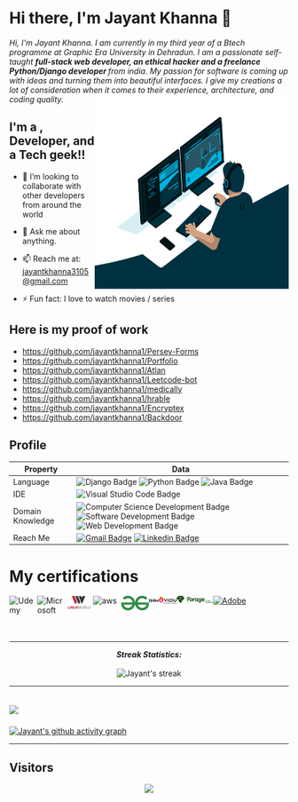# Hi there, I'm Jayant Khanna 👋

<i>
Hi, I'm Jayant Khanna. I am currently in my third year of a Btech programme at Graphic Era University in Dehradun. I am a passionate self-taught <b>full-stack web developer, an ethical hacker and a freelance Python/Django developer </b> from india. My passion for software is coming up with ideas and turning them into beautiful interfaces. I give my creations a lot of consideration when it comes to their experience, architecture, and coding quality.
<img align="right" src="images_used/code.gif" height="350px" width="350px">
</i>
<br>

## I'm a , Developer, and a Tech geek!!

- 👯 I’m looking to collaborate with other developers from around the world

- 💬 Ask me about anything.

- 📫 Reach me at: jayantkhanna3105@gmail.com

- ⚡ Fun fact: I love to watch movies / series

## Here is my proof of work

- https://github.com/jayantkhanna1/Persev-Forms
- https://github.com/jayantkhanna1/Portfolio
- https://github.com/jayantkhanna1/Atlan
- https://github.com/jayantkhanna1/Leetcode-bot
- https://github.com/jayantkhanna1/medically
- https://github.com/jayantkhanna1/hrable
- https://github.com/jayantkhanna1/Encryptex
- https://github.com/jayantkhanna1/Backdoor

## <b>Profile</b>

Property                 | Data  
-------------------------|------
Language            |  ![Django Badge](https://img.shields.io/badge/Django-Framework-blue) ![Python Badge](https://img.shields.io/badge/Python-Language-yellow) ![Java Badge](https://img.shields.io/badge/Java-Language-blue)
IDE        |  ![Visual Studio Code Badge](https://img.shields.io/badge/Visual%20Studio-Code-blue)
Domain Knowledge         | ![Computer Science Development Badge](https://img.shields.io/badge/-Computer%20Science-FAB040?style=flat&logoColor=white) ![Software Development Badge](https://img.shields.io/badge/-Software%20Development-FF6600?style=flat&logoColor=white)  ![Web Development Badge](https://img.shields.io/badge/-Web%20Development-FF6600?style=flat&logoColor=white)
Reach Me                 | [![Gmail Badge](https://img.shields.io/badge/-JayantKhanna-e54448?style=flat&logo=Gmail&logoColor=white)](mailto:jayantkhanna3105@gmail.com) [![Linkedin Badge](https://img.shields.io/badge/-JayantKhanna-blue?style=flat&logo=Linkedin&logoColor=white)](https://www.linkedin.com/in/jayantkhanna1/)


# My certifications
<a href="https://drive.google.com/drive/folders/1VdFNk5tzAZVHp63Hw7thCKH-DeLWbWJq?usp=sharing"><img align="left" alt="Udemy" width="10%" src="https://img.shields.io/badge/Udemy-EC5252?style=for-the-badge&logo=Udemy&logoColor=white" /></a>
<a href="https://drive.google.com/drive/folders/1_wwrx2AS9mMYpJFv6_FvNmPhxjodb1Yo?usp=sharing"><img align="left" alt="Microsoft" width="10%" src="https://img.shields.io/badge/Microsoft-666666?style=for-the-badge&logo=microsoft&logoColor=white" /></a>
<a href="https://drive.google.com/drive/folders/14W6Nk2pykwPzq1qorcaPiDSAe5uOrgmp?usp=sharing"><img align="left" style="margin-top=-20px" alt="Linux World" width="10%" src="images_used/linuxworld.png" /></a>

<a href="https://drive.google.com/drive/folders/1k-qV3du741yKpS4h5ajCz2BxKUBTOhxW?usp=sharing"><img align="left" alt="aws" width="10%" src="https://img.shields.io/badge/Amazon AWS-{232F3E}?style=for-the-badge&logo=amazonaws&logoColor=white" /></a>
<a href="https://drive.google.com/drive/folders/1vIakxvE5kGCade2pGI1XiviIw3K9aAOG?usp=sharing"><img align="left" alt="Geeks for Geeks" width="10%" src="images_used/geeksforgeeks.png" /></a>
<a href="https://drive.google.com/drive/folders/1hKASfocFRbImxxJbZ-nBNYUtxz48y-77?usp=sharing"><img align="left" alt="Inmovidu" width="10%" src="images_used/inmovidu.png" /></a>

<a align="left"  href="https://drive.google.com/drive/folders/17oYTJa2PxqqxKmxSRgx2HWHUgRW_cYYw?usp=sharing"><img align="left" alt="Forage" width="13%" src="images_used/forage.jpg" /></a>
<a  href="https://drive.google.com/drive/folders/16iJjfHrwo3xmyzesq7mMu1lHXBy0wCTb?usp=sharing"><img  alt="Adobe" width="10%" src="https://img.shields.io/badge/Adobe-FFFFFF?style=for-the-badge&logo=adobe&logoColor=red" /></a>
<br />
<br />
<br />
<br />
<hr />

  <p align="center"><b><i>Streak Statistics:</i></b><br><br>
    <img alt="Jayant's streak" src="https://github-readme-streak-stats.herokuapp.com/?user=jayantkhanna1&theme=dark&hide_border=true"/>
  </p>
</div>
<hr>

  <h2 align="left"><img src="https://readme-typing-svg.herokuapp.com?font=times+new+roman&color=FFFFFF&lines=Graph+of+Statistics:"></h2>
  <div>

[![Jayant's github activity graph](https://github-readme-activity-graph.cyclic.app/graph?username=jayantkhanna1&bg_color=000000&color=fcfcfc&line=ffffff&point=ffffff&area=true&hide_border=true)](https://github.com/ashutosh00710/github-readme-activity-graph)
</div>
<hr>

## <b> Visitors</b>
  <p align="center">
  <img src="https://profile-counter.glitch.me/jayantkhanna1/count.svg">
</p>